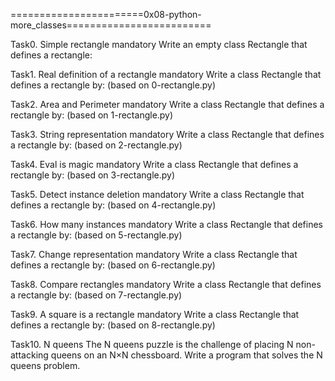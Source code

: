 =======================0x08-python-more_classes=========================

Task0. Simple rectangle
mandatory
Write an empty class Rectangle that defines a rectangle:

Task1. Real definition of a rectangle
mandatory
Write a class Rectangle that defines a rectangle by: (based on 0-rectangle.py)

Task2. Area and Perimeter
mandatory
Write a class Rectangle that defines a rectangle by: (based on 1-rectangle.py)

Task3. String representation
mandatory
Write a class Rectangle that defines a rectangle by: (based on 2-rectangle.py)

Task4. Eval is magic
mandatory
Write a class Rectangle that defines a rectangle by: (based on 3-rectangle.py)

Task5. Detect instance deletion
mandatory
Write a class Rectangle that defines a rectangle by: (based on 4-rectangle.py)

Task6. How many instances
mandatory
Write a class Rectangle that defines a rectangle by: (based on 5-rectangle.py)

Task7. Change representation
mandatory
Write a class Rectangle that defines a rectangle by: (based on 6-rectangle.py)

Task8. Compare rectangles
mandatory
Write a class Rectangle that defines a rectangle by: (based on 7-rectangle.py)

Task9. A square is a rectangle
mandatory
Write a class Rectangle that defines a rectangle by: (based on 8-rectangle.py)

Task10. N queens
The N queens puzzle is the challenge of placing N non-attacking queens on an N×N chessboard.
Write a program that solves the N queens problem.
